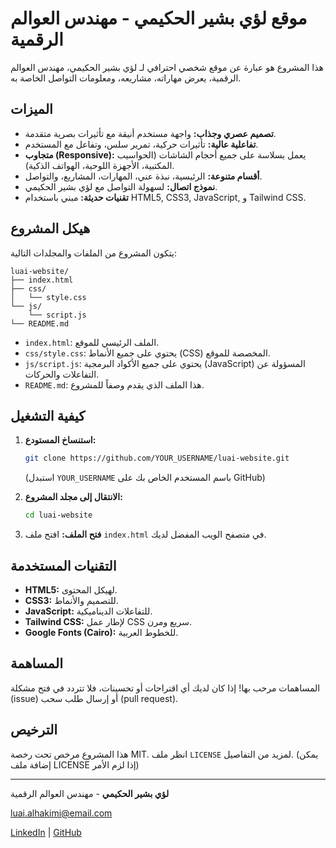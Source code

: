# موقع لؤي بشير الحكيمي - مهندس العوالم الرقمية

هذا المشروع هو عبارة عن موقع شخصي احترافي لـ لؤي بشير الحكيمي، مهندس العوالم الرقمية، يعرض مهاراته، مشاريعه، ومعلومات التواصل الخاصة به.

## الميزات

-   **تصميم عصري وجذاب:** واجهة مستخدم أنيقة مع تأثيرات بصرية متقدمة.
-   **تفاعلية عالية:** تأثيرات حركية، تمرير سلس، وتفاعل مع المستخدم.
-   **متجاوب (Responsive):** يعمل بسلاسة على جميع أحجام الشاشات (الحواسيب المكتبية، الأجهزة اللوحية، الهواتف الذكية).
-   **أقسام متنوعة:** الرئيسية، نبذة عني، المهارات، المشاريع، والتواصل.
-   **نموذج اتصال:** لسهولة التواصل مع لؤي بشير الحكيمي.
-   **تقنيات حديثة:** مبني باستخدام HTML5, CSS3, JavaScript, و Tailwind CSS.

## هيكل المشروع

يتكون المشروع من الملفات والمجلدات التالية:

```
luai-website/
├── index.html
├── css/
│   └── style.css
└── js/
    └── script.js
└── README.md
```

-   `index.html`: الملف الرئيسي للموقع.
-   `css/style.css`: يحتوي على جميع الأنماط (CSS) المخصصة للموقع.
-   `js/script.js`: يحتوي على جميع الأكواد البرمجية (JavaScript) المسؤولة عن التفاعلات والحركات.
-   `README.md`: هذا الملف الذي يقدم وصفاً للمشروع.

## كيفية التشغيل

1.  **استنساخ المستودع:**
    ```bash
    git clone https://github.com/YOUR_USERNAME/luai-website.git
    ```
    (استبدل `YOUR_USERNAME` باسم المستخدم الخاص بك على GitHub)

2.  **الانتقال إلى مجلد المشروع:**
    ```bash
    cd luai-website
    ```

3.  **فتح الملف:**
    افتح ملف `index.html` في متصفح الويب المفضل لديك.

## التقنيات المستخدمة

-   **HTML5:** لهيكل المحتوى.
-   **CSS3:** للتصميم والأنماط.
-   **JavaScript:** للتفاعلات الديناميكية.
-   **Tailwind CSS:** لإطار عمل CSS سريع ومرن.
-   **Google Fonts (Cairo):** للخطوط العربية.

## المساهمة

المساهمات مرحب بها! إذا كان لديك أي اقتراحات أو تحسينات، فلا تتردد في فتح مشكلة (issue) أو إرسال طلب سحب (pull request).

## الترخيص

هذا المشروع مرخص تحت رخصة MIT. انظر ملف `LICENSE` لمزيد من التفاصيل. (يمكن إضافة ملف LICENSE إذا لزم الأمر)

--- 

**لؤي بشير الحكيمي** - مهندس العوالم الرقمية

[luai.alhakimi@email.com](mailto:luai.alhakimi@email.com)

[LinkedIn](https://www.linkedin.com/in/luai-alhakimi) | [GitHub](https://github.com/luai-alhakimi)


